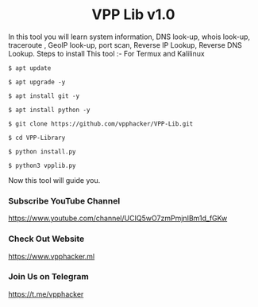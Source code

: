 <h1 align="center">VPP Lib v1.0</h1>
<p align="center">
  
In this tool you will learn system information, DNS look-up, whois look-up, traceroute , GeoIP look-up, port scan, Reverse IP Lookup, Reverse DNS Lookup.
Steps to install This tool :-
For Termux and Kalilinux 
  
```
$ apt update 
```
```
$ apt upgrade -y
```
```
$ apt install git -y
```
```
$ apt install python -y
```
```
$ git clone https://github.com/vpphacker/VPP-Lib.git
```
```
$ cd VPP-Library
```
```
$ python install.py
```
```
$ python3 vpplib.py
```

Now this tool will guide you. 

### Subscribe YouTube Channel 
https://www.youtube.com/channel/UCIQ5wO7zmPmjnIBm1d_fGKw

### Check Out Website 
https://www.vpphacker.ml

### Join Us on Telegram 
https://t.me/vpphacker
